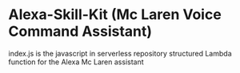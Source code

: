 # Alexa-Skill-Kit (Mc Laren Voice Command Assistant)
index.js is the javascript in serverless repository structured Lambda function for the Alexa Mc Laren assistant
